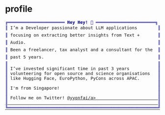# profile
<pre style="font-family:Menlo,'DejaVu Sans Mono',consolas,'Courier New',monospace"><span style="color: #000080; text-decoration-color: #000080">╔══════════════════════ </span><span style="color: #000080; text-decoration-color: #000080; font-weight: bold">Hey Hey! 👋</span><span style="color: #000080; text-decoration-color: #000080"> ═══════════════════════╗</span> 🤙 <a href="https://www.extraperks.ai">Vincent Yee</a>                  
<span style="color: #000080; text-decoration-color: #000080">║</span> I’m a Developer passionate about LLM applications        <span style="color: #000080; text-decoration-color: #000080">║</span> <span style="color: #008080; text-decoration-color: #008080">┣━━ </span>💻 Computational Linguist | ML Engineer
<span style="color: #000080; text-decoration-color: #000080">║</span> focusing on extracting better insights from Text +       <span style="color: #000080; text-decoration-color: #000080">║</span> <span style="color: #008080; text-decoration-color: #008080">┃   </span><span style="color: #008000; text-decoration-color: #008000">┣━━ </span>⭐ <a href="https://github.com/Vaibhavs10/ml-with-audio">ML with Audio</a>                   
<span style="color: #000080; text-decoration-color: #000080">║</span> Audio.                                                   <span style="color: #000080; text-decoration-color: #000080">║</span> <span style="color: #008080; text-decoration-color: #008080">┃   </span><span style="color: #008000; text-decoration-color: #008000">┣━━ </span>⭐ <a href="https://github.com/Vaibhavs10/how-to-asr">How to ASR</a>                      
<span style="color: #000080; text-decoration-color: #000080">║</span> Been a freelancer, tax analyst and a consultant for the  <span style="color: #000080; text-decoration-color: #000080">║</span> <span style="color: #008080; text-decoration-color: #008080">┃   </span><span style="color: #008000; text-decoration-color: #008000">┗━━ </span>⭐ <a href="https://github.com/Vaibhavs10/anli-performance-prediction">Performance Prediction</a>          
<span style="color: #000080; text-decoration-color: #000080">║</span> past 5 years.                                            <span style="color: #000080; text-decoration-color: #000080">║</span> <span style="color: #008080; text-decoration-color: #008080">┣━━ </span>🗣 Interests                            
<span style="color: #000080; text-decoration-color: #000080">║</span>                                                          <span style="color: #000080; text-decoration-color: #000080">║</span> <span style="color: #008080; text-decoration-color: #008080">┃   ┣━━ </span>Speech Enhancement &amp; Generation    
<span style="color: #000080; text-decoration-color: #000080">║</span> I’ve invested significant time in past 3 years           <span style="color: #000080; text-decoration-color: #000080">║</span> <span style="color: #008080; text-decoration-color: #008080">┃   ┣━━ </span>Text Understanding                 
<span style="color: #000080; text-decoration-color: #000080">║</span> volunteering for open source and science organisations   <span style="color: #000080; text-decoration-color: #000080">║</span> <span style="color: #008080; text-decoration-color: #008080">┃   ┗━━ </span>Python and adjacent communities    
<span style="color: #000080; text-decoration-color: #000080">║</span> like Hugging Face, EuroPython, PyCons across APAC.       <span style="color: #000080; text-decoration-color: #000080">║</span> <span style="color: #008080; text-decoration-color: #008080">┗━━ </span>🏃 Runner                              
<span style="color: #000080; text-decoration-color: #000080">║</span>                                                          <span style="color: #000080; text-decoration-color: #000080">║</span>                                            
<span style="color: #000080; text-decoration-color: #000080">║</span> I'm from Singapore!                                      <span style="color: #000080; text-decoration-color: #000080">║</span>                                            
<span style="color: #000080; text-decoration-color: #000080">║</span>                                                          <span style="color: #000080; text-decoration-color: #000080">║</span>                                            
<span style="color: #000080; text-decoration-color: #000080">║</span> Follow me on Twitter! <a href="https://twitter.com/yyonfai">@yyonfai/a>                        <span style="color: #000080; text-decoration-color: #000080">║</span>                                            
<span style="color: #000080; text-decoration-color: #000080">║</span>                                                          <span style="color: #000080; text-decoration-color: #000080">║</span>                                            
<span style="color: #000080; text-decoration-color: #000080">╚══════════════════════════════════════════════════════════╝</span>                                            
</pre>
